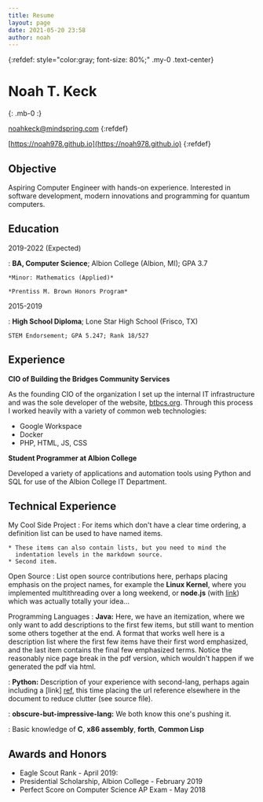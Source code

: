 ```yaml
---
title: Resume
layout: page
date: 2021-05-20 23:58
author: noah
---
```

{:refdef: style="color:gray; font-size: 80%;" .my-0 .text-center}

# Noah T. Keck
{: .mb-0 :}

noahkeck@mindspring.com
{:refdef}

[https://noah978.github.io](https://noah978.github.io)
{:refdef}

## Objective

Aspiring Computer Engineer with hands-on experience. Interested in software development, modern innovations and programming for quantum computers.

## Education


2019-2022 (Expected)

:   **BA, Computer Science**; Albion College (Albion, MI); GPA 3.7

    *Minor: Mathematics (Applied)*

    *Prentiss M. Brown Honors Program*

2015-2019

:   **High School Diploma**; Lone Star High School (Frisco, TX)

    STEM Endorsement; GPA 5.247; Rank 18/527



## Experience

**CIO of Building the Bridges Community Services**

As the founding CIO of the organization I set up the internal IT infrastructure and was the sole developer of the website, [btbcs.org](https://btbcs.org). Through this process I worked heavily with a variety of common web technologies:

* Google Workspace
* Docker
* PHP, HTML, JS, CSS

**Student Programmer at Albion College**

Developed a variety of applications and automation tools using Python and SQL for use of the Albion College IT Department.

## Technical Experience

My Cool Side Project
:   For items which don't have a clear time ordering, a definition
    list can be used to have named items.

    * These items can also contain lists, but you need to mind the
      indentation levels in the markdown source.
    * Second item.

Open Source
:   List open source contributions here, perhaps placing emphasis on
    the project names, for example the **Linux Kernel**, where you
    implemented multithreading over a long weekend, or **node.js**
    (with [link](http://nodejs.org)) which was actually totally
    your idea...

Programming Languages
:   **Java:** Here, we have an itemization, where we only want
    to add descriptions to the first few items, but still want to
    mention some others together at the end. A format that works well
    here is a description list where the first few items have their
    first word emphasized, and the last item contains the final few
    emphasized terms. Notice the reasonably nice page break in the pdf
    version, which wouldn't happen if we generated the pdf via html.

:   **Python:** Description of your experience with second-lang,
    perhaps again including a [link] [ref], this time placing the url
    reference elsewhere in the document to reduce clutter (see source
    file).

:   **obscure-but-impressive-lang:** We both know this one's pushing
    it.

:   Basic knowledge of **C**, **x86 assembly**, **forth**, **Common Lisp**

[ref]: https://github.com/githubuser/superlongprojectname

## Awards and Honors

* Eagle Scout Rank - April 2019:
* Presidential Scholarship, Albion College - February 2019
* Perfect Score on Computer Science AP Exam - May 2018

